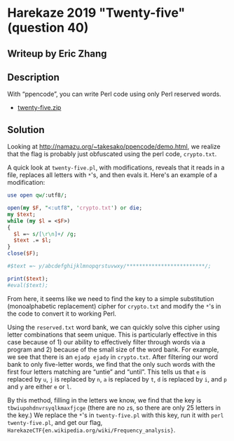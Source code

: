 # Harekaze 2019 "Twenty-five" (question 40)

## Writeup by Eric Zhang

## Description

With “ppencode”, you can write Perl code using only Perl reserved words.

- [twenty-five.zip](https://github.com/TeamHarekaze/HarekazeCTF2019-challenges/blob/master/twenty-five/attachments/twenty-five.zip)

## Solution

Looking at http://namazu.org/~takesako/ppencode/demo.html, we realize that the flag is probably just obfuscated using the perl code, `crypto.txt`.

A quick look at `twenty-five.pl`, with modifications, reveals that it reads in a file, replaces all letters with `*`'s, and then evals it. Here's an example of a modification:

``` pl
use open qw/:utf8/;

open(my $F, "<:utf8", 'crypto.txt') or die;
my $text;
while (my $l = <$F>)
{
  $l =~ s/[\r\n]+/ /g;
  $text .= $l;
}
close($F);

#$text =~ y/abcdefghijklmnopqrstuvwxy/*************************/;

print($text);
#eval($text);
```

From here, it seems like we need to find the key to a simple substitution (monoalphabetic replacement) cipher for `crypto.txt` and modify the `*`'s in the code to convert it to working Perl.

Using the `reserved.txt` word bank, we can quickly solve this cipher using letter combinations that seem unique. This is particularly effective in this case because of 1) our ability to effectively filter through words via a program and 2) because of the small size of the word bank.
For example, we see that there is an `ejadp ejady` in `crypto.txt`. After filtering our word bank to only five-letter words, we find that the only such words with the first four letters matching are “untie” and “until”. This tells us that `e` is replaced by `u`, `j` is replaced by `n`, `a` is replaced by `t`, `d` is replaced by `i`, and `p` and `y` are either `e` or `l`.

By this method, filling in the letters we know, we find that the key is `tbwiupohdnvrsyqlkmaxfjcge` (there are no `z`s, so there are only 25 letters in the key.) We replace the `*`'s in `twenty-five.pl` with this key, run it with `perl twenty-five.pl`, and get our flag, `HarekazeCTF{en.wikipedia.org/wiki/Frequency_analysis}`.
